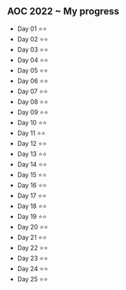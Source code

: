 ## AOC 2022 ~ My progress

- Day 01 ⭐⭐
- Day 02 ⭐⭐
- Day 03 ⭐⭐
- Day 04 ⭐⭐
- Day 05 ⭐⭐
- Day 06 ⭐⭐
- Day 07 ⭐⭐
- Day 08 ⭐⭐
- Day 09 ⭐⭐
- Day 10 ⭐⭐
- Day 11 ⭐⭐
- Day 12 ⭐⭐
- Day 13 ⭐⭐
- Day 14 ⭐⭐
- Day 15 ⭐⭐
- Day 16 ⭐⭐
- Day 17 ⭐⭐
- Day 18 ⭐⭐
- Day 19 ⭐⭐
- Day 20 ⭐⭐
- Day 21 ⭐⭐
- Day 22 ⭐⭐
- Day 23 ⭐⭐
- Day 24 ⭐⭐
- Day 25 ⭐⭐